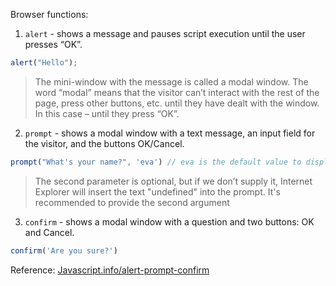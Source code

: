 Browser functions:
1. `alert` - shows a message and pauses script execution until the user presses “OK”.
```js
alert("Hello");
```
> The mini-window with the message is called a modal window. 
> The word “modal” means that the visitor can’t interact with the rest of the page, press other buttons, etc. 
> until they have dealt with the window. In this case – until they press “OK”.


2. `prompt` - shows a modal window with a text message, an input field for the visitor, and the buttons OK/Cancel.
```js
prompt("What's your name?", 'eva') // eva is the default value to display on input field
```
> The second parameter is optional, but if we don’t supply it, 
> Internet Explorer will insert the text "undefined" into the prompt.
> It's recommended to provide the second argument

3. `confirm` - shows a modal window with a question and two buttons: OK and Cancel.
```js
confirm('Are you sure?')
```

Reference: [Javascript.info/alert-prompt-confirm](https://javascript.info/alert-prompt-confirm)
